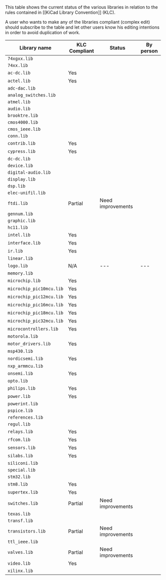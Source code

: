 This table shows the current status of the various libraries in relation to the rules contained in [[KiCad Library Convention]] (KLC).

A user who wants to make any of the libraries compliant (complex edit) should subscribe to the table and let other users know his editing intentions in order to avoid duplication of work.

| Library name             | KLC Compliant | Status                  | By person          |
|--------------------------|---------------|-------------------------|--------------------|
| `74xgxx.lib`             |               |                         |                    |
| `74xx.lib`               |               |                         |                    |
| `ac-dc.lib`              | Yes           |                         |                    |
| `actel.lib`              | Yes           |                         |                    |
| `adc-dac.lib`            |               |                         |                    |
| `analog_switches.lib`    |               |                         |                    |
| `atmel.lib`              |               |                         |                    |
| `audio.lib`              |               |                         |                    |
| `brooktre.lib`           |               |                         |                    |
| `cmos4000.lib`           |               |                         |                    |
| `cmos_ieee.lib`          |               |                         |                    |
| `conn.lib`               |               |                         |                    |
| `contrib.lib`            | Yes           |                         |                    |
| `cypress.lib`            | Yes           |                         |                    |
| `dc-dc.lib`              |               |                         |                    |
| `device.lib`             |               |                         |                    |
| `digital-audio.lib`      |               |                         |                    |
| `display.lib`            |               |                         |                    |
| `dsp.lib`                |               |                         |                    |
| `elec-unifil.lib`        |               |                         |                    |
| `ftdi.lib`               | Partial       | Need improvements       |                    |
| `gennum.lib`             |               |                         |                    |
| `graphic.lib`            |               |                         |                    |
| `hc11.lib`               |               |                         |                    |
| `intel.lib`              | Yes           |                         |                    |
| `interface.lib`          | Yes           |                         |                    |
| `ir.lib`                 | Yes           |                         |                    |
| `linear.lib`             |               |                         |                    |
| `logo.lib`               | N/A           | ---                     | ---                |
| `memory.lib`             |               |                         |                    |
| `microchip.lib`          | Yes           |                         |                    |
| `microchip_pic10mcu.lib` | Yes           |                         |                    |
| `microchip_pic12mcu.lib` | Yes           |                         |                    |
| `microchip_pic16mcu.lib` | Yes           |                         |                    |
| `microchip_pic18mcu.lib` | Yes           |                         |                    |
| `microchip_pic32mcu.lib` | Yes           |                         |                    |
| `microcontrollers.lib`   | Yes           |                         |                    |
| `motorola.lib`           |               |                         |                    |
| `motor_drivers.lib`      | Yes           |                         |                    |
| `msp430.lib`             |               |                         |                    |
| `nordicsemi.lib`         | Yes           |                         |                    |
| `nxp_armmcu.lib`         |               |                         |                    |
| `onsemi.lib`             | Yes           |                         |                    |
| `opto.lib`               |               |                         |                    |
| `philips.lib`            | Yes           |                         |                    |
| `power.lib`              | Yes           |                         |                    |
| `powerint.lib`           |               |                         |                    |
| `pspice.lib`             |               |                         |                    |
| `references.lib`         |               |                         |                    |
| `regul.lib`              |               |                         |                    |
| `relays.lib`             | Yes           |                         |                    |
| `rfcom.lib`              | Yes           |                         |                    |
| `sensors.lib`            | Yes           |                         |                    |
| `silabs.lib`             | Yes           |                         |                    |
| `siliconi.lib`           |               |                         |                    |
| `special.lib`            |               |                         |                    |
| `stm32.lib`              |               |                         |                    |
| `stm8.lib`               | Yes           |                         |                    |
| `supertex.lib`           | Yes           |                         |                    |
| `switches.lib`           | Partial       | Need improvements       |                    |
| `texas.lib`              |               |                         |                    |
| `transf.lib`             |               |                         |                    |
| `transistors.lib`        | Partial       | Need improvements       |                    |
| `ttl_ieee.lib`           |               |                         |                    |
| `valves.lib`             | Partial       | Need improvements       |                    |
| `video.lib`              | Yes           |                         |                    |
| `xilinx.lib`             |               |                         |                    |